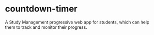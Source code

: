 # countdown-timer
A Study Management progressive web app for students, which can help them to track and monitor their progress.

